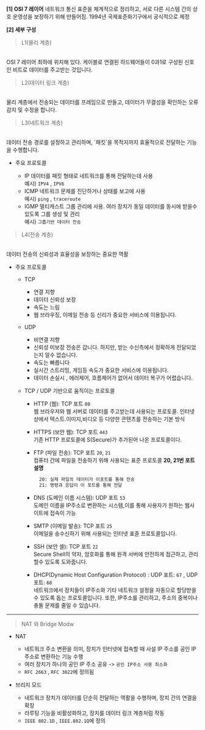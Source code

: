 **[1] OSI 7 레이어**
네트워크 통신 표준을 체계적으로 정리하고, 서로 다른 시스템 간의 상호 운영성을 보장하기 위해
만들어짐. 1994년 국제표준화기구에서 공식적으로 제정

**[2] 세부 구성**

> L1(물리 계층) 
<br>
OSI 7 레이어 최하에 위치해 있다.
케이블로 연결된 하드웨어들이 0과1로 구성된 신호인 비트로 데이터를 주고받는 것입니다. 

> L2(데이터 링크 계층) 
<BR> 
물리 계층에서 전송되는  데이터를 프레임으로 만들고, 데이터가 무결성을 확인하는 오류 감지 및 수정을 합니다.

> L3(네트워크 계층)
<BR> 
데이터 전송 경로를 설정하고 관리하며, `패킷`을 목적지까지 효율적으로 전달하는
기능을 수행합니다.

  * 주요 프로토콜

    * IP
       데이터를 패킷 형태로 네트워크를 통해 전달하는데 사용<BR>
       예시) `IPV4` , `IPV6`
      <br>
    * ICMP
       네트워크 문제를 진단하거나 상태를 보고에 사용 <BR>
       예시) `ping` , `traceroute`
      <br>
    * IGMP
       멀티캐스트 그룹 관리에 사용. 여러 장치가 동일 데이터를 동시에
       받을수 있도록 그룹 생성 및 관리 <br>
       예시) `그룹기반 데이터 전송`
      


> L4(전송 계층)
<BR>  
데이터 전송의 신뢰성과 효율성을 보장하는 중요한 역활

  * 주요 프로토콜
     * TCP
        - 연결 지향
        - 데이터 신뢰성 보장
        - 속도는 느림
        - 웹 브라우징, 이메일 전송 등 신리가 중요한 서비스에 이용됩니다.
     * UDP
        - 비연결 지향
        - 신뢰성 미보장
           전송은 갑니다. 하지만, 받는 수신측에서 정확하게 전달되었는지 알수 없습니다.
        - 속도는 빠릅니다
        - 실시간 스트리밍, 게임등 속도가 중요한 서비스에 이용됩니다.
        - 데이터 손실시 , 에러제어, 흐름제어가 없어서 데이터 복구가 어렵습니다.
      
      * TCP / UDP 기반으로 움직이는 프로토콜
   
        * HTTP (웹): TCP 포트 `80`
        <BR>웹 브라우저와 웹 서버로 데이터를 주고받는데 사용되는 프로토콜.
        인터넷 상에서 텍스트.이미지,비디오 등 다양한 콘텐츠를 전송하는 기본 방식

        * HTTPS (보안 웹): TCP 포트 `443`
        <BR> 기존 HTTP 프로토콜에 S(Secure)가 추가된어 나온 프로토콜이다.

        * FTP (파일 전송): TCP 포트 `20`, `21`
          <BR> 컴퓨터 간에 파일을 전송하기 위해 사용되는 표준 프로토콜
          **20, 21번 포트 설명**<BR>
           ```BASH
             20: 실제 파일의 데이터가 이포트를 통해 전송
             21: 명령과 응답이 이 포트를 통해 전달 
           ```
          
        * DNS (도메인 이름 시스템): UDP 포트 `53`
          <BR> 도메인 이름을 IP주소로 변환하는 시스템,이를 통해 사용자가 원하는 웹사이트에 접속이 가능 

        * SMTP (이메일 발송): TCP 포트 `25`
          <BR> 이메일을 송수신하기 위해 사용되는 인터넷 표쥰 프로토콜입니다.
          
        * SSH (보안 셸): TCP 포트 `22`
          <BR> Secure Shell의 약자, 암호화를 통해 원격 서버에 안전하게 접근하고, 관리할수 있도록 도와줍니다.

        * DHCP(Dynamic Host Configuration Protocol) :  UDP 포트: `67` , UDP 포트: `68`
          <BR> 네트워크에서 장치들이 IP주소와 기타 네트워크 설정을 자동으로 할당받을 수 있도록
          돕는 프로토콜입니다. 또한, IP주소를 관리하고, 주소의 중복이나 충돌 문제를 줄일 수 있습니다.

---

> NAT 와 Bridge Modw

- NAT <BR>
  * 네트워크 주소 변환을 의미, 장치가 인터넷에 접속할 때 사설 IP 주소를 공인 IP주소로 변환하는 기능 수행
  * 여러 장치가 하나의 공인 IP 주소 공유 -> `공인 IP주소 사용 최소화`
  * `RFC 2663` , `RFC 3022`에 정의됨

- 브리지 모드 <BR>
  * 네트워크 장치가 데이터를 단순히 전달하는 역활을 수행하며, 장치 간의 연결을 확장
  * 라루팅 기능을 비활성화하고, 장치를 데이터 링크 계층처럼 작동
  * `IEEE 802.1D` , `IEEE.802.1Q`에 정의 
    
         
      
          
